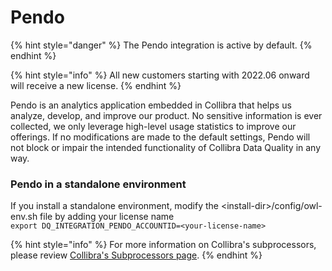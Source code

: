 # Pendo

{% hint style="danger" %}
The Pendo integration is active by default.
{% endhint %}

{% hint style="info" %}
All new customers starting with 2022.06 onward will receive a new license.
{% endhint %}

Pendo is an analytics application embedded in Collibra that helps us analyze, develop, and improve our product. No sensitive information is ever collected, we only leverage high-level usage statistics to improve our offerings. If no modifications are made to the default settings, Pendo will not block or impair the intended functionality of Collibra Data Quality in any way.

### Pendo in a standalone environment

If you install a standalone environment, modify the \<install-dir>/config/owl-env.sh file by adding your license name\
`export DQ_INTEGRATION_PENDO_ACCOUNTID=<your-license-name>`

{% hint style="info" %}
For more information on Collibra's subprocessors, please review [Collibra's Subprocessors page](https://www.collibra.com/us/en/collibra-subprocessors).
{% endhint %}
